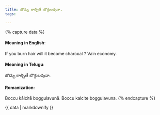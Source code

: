 ```yaml
---
title: బొచ్చు కాల్చితే బొగ్గులవునా.
tags:

---
```


{% capture data %}
#### Meaning in English:
If you burn hair will it become charcoal ?
Vain economy.

#### Meaning in Telugu:
బొచ్చు కాల్చితే బొగ్గులవునా.

#### Romanization:
Boccu kālcitē boggulavunā.
Boccu kalcite boggulavuna.
{% endcapture %}

{{ data | markdownify }}

